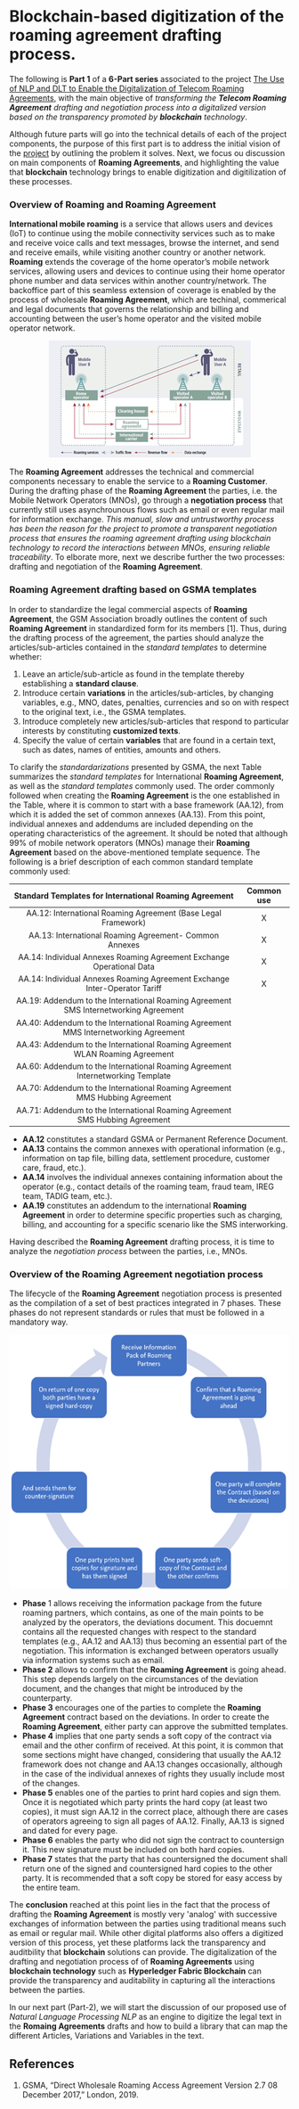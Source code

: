 # Blockchain-based digitization of the roaming agreement drafting process.

The following is **Part 1** of a **6-Part series** associated to the project [The Use of NLP and DLT to Enable the Digitalization of Telecom Roaming Agreements]( https://wiki.hyperledger.org/display/INTERN/Project+Plan%3A+The+Use+of+NLP+and+DLT+to+Enable+the+Digitalization+of+Telecom+Roaming+Agreements), with the main objective of *transforming the **Telecom Roaming Agreement** drafting and negotiation process into a digitalized version based on the transparency promoted by **blockchain** technology*. 

Although future parts will go into the technical details of each of the project components, the purpose of this first part is to address the initial vision of the [project]( https://wiki.hyperledger.org/display/INTERN/Project+Plan%3A+The+Use+of+NLP+and+DLT+to+Enable+the+Digitalization+of+Telecom+Roaming+Agreements) by outlining the problem it solves. Next, we focus ou discussion on main components of **Roaming Agreements**, and highlighting the value that **blockchain** technology brings to enable digitization and digitilization of these processes.

### Overview of Roaming and Roaming Agreement
**International mobile roaming** is a service that allows users and devices (IoT) to continue using the mobile connectivity services such as to make and receive voice calls and text messages, browse the internet, and send and receive emails, while visiting another country or another network. **Roaming** extends the coverage of the home operator’s mobile network services, allowing users and devices to continue using their home operator phone number and data services within another country/network. The backoffice part of this seamless extension of coverage is enabled by the process of wholesale **Roaming Agreement**, which are techinal, commerical and legal documents that governs the relationship and billing and accounting between the user’s home operator and the visited mobile operator network.

<p align="center">
  <img src=https://github.com/sfl0r3nz05/Medium/blob/main/Blockchain-based%20digitization%20of%20the%20roaming%20agreement%20drafting%20process/images/roaming_agreement.png>
</p>
 
The **Roaming Agreement** addresses the technical and commercial components necessary to enable the service to a **Roaming Customer**. During the drafting phase of the **Roaming Agreement** the parties, i.e. the Mobile Network Operators (MNOs), go through a **negotiation process** that currently still uses asynchrounous flows such as email or even regular mail for information exchange. *This manual, slow and untrustworthy process has been the reason for the project to promote a transparent negotiation process that ensures the roaming agreement drafting using blockchain technology to record the interactions between MNOs, ensuring reliable traceability*. To elborate more, next we describe further the two processes: drafting and negotiation of the **Roaming Agreement**.

### Roaming Agreement drafting based on GSMA templates
In order to standardize the legal commercial aspects of **Roaming Agreement**, the GSM Association broadly outlines the content of such **Roaming Agreement** in standardized form for its members [1]. Thus, during the drafting process of the agreement, the parties should analyze the articles/sub-articles contained in the *standard templates* to determine whether:

1. Leave an article/sub-article as found in the template thereby establishing a **standard clause**.
2. Introduce certain **variations** in the articles/sub-articles, by changing variables, e.g., MNO, dates, penalties, currencies and so on with respect to the original text, i.e., the GSMA templates.
3. Introduce completely new articles/sub-articles that respond to particular interests by constituting **customized texts**.
4. Specify the value of certain **variables** that are found in a certain text, such as dates, names of entities, amounts and others.

To clarify the *standardarizations* presented by GSMA, the next Table summarizes the *standard templates* for International **Roaming Agreement**, as well as the *standard templates* commonly used. The order commonly followed when creating the **Roaming Agreement** is the one established in the Table, where it is common to start with a base framework (AA.12), from which it is added the set of common annexes (AA.13). From this point, individual annexes and addendums are included depending on the operating characteristics of the agreement. It should be noted that although 99% of mobile network operators (MNOs) manage their **Roaming Agreement** based on the above-mentioned template sequence. The following is a brief description of each common standard template commonly used:

|Standard Templates for International Roaming Agreement                              |Common use|
|:----------------------------------------------------------------------------------:|:--------:|
|AA.12: International Roaming Agreement (Base Legal Framework)	                     |X         |
|AA.13: International Roaming Agreement- Common Annexes	                             |X         |
|AA.14: Individual Annexes Roaming Agreement Exchange Operational Data	             |X         |
|AA.14: Individual Annexes Roaming Agreement Exchange Inter-Operator Tariff	         |X         |
|AA.19: Addendum to the International Roaming Agreement SMS Internetworking Agreement|	        |
|AA.40: Addendum to the International Roaming Agreement MMS Internetworking Agreement|	        |
|AA.43: Addendum to the International Roaming Agreement WLAN Roaming Agreement       |          |
|AA.60: Addendum to the International Roaming Agreement Internetworking Template     |          |
|AA.70: Addendum to the International Roaming Agreement MMS Hubbing Agreement        |	        |
|AA.71: Addendum to the International Roaming Agreement SMS Hubbing Agreement        |          |

- **AA.12** constitutes a standard GSMA or Permanent Reference Document. 
- **AA.13** contains the common annexes with operational information (e.g., information on tap file, billing data, settlement procedure, customer care, fraud, etc.). 
- **AA.14** involves the individual annexes containing information about the operator (e.g., contact details of the roaming team, fraud team, IREG team, TADIG team, etc.). 
- **AA.19** constitutes an addendum to the international **Roaming Agreement** in order to determine specific properties such as charging, billing, and accounting for a specific scenario like the SMS interworking.	

Having described the **Roaming Agreement** drafting process, it is time to analyze the *negotiation process* between the parties, i.e., MNOs.

### Overview of the Roaming Agreement negotiation process
The lifecycle of the **Roaming Agreement** negotiation process is presented as the compilation of a set of best practices integrated in 7 phases. These phases do not represent standards or rules that must be followed in a mandatory way.
<p align="center">
<img width="572" height="457" src="https://github.com/sfl0r3nz05/Medium/blob/main/Blockchain-based%20digitization%20of%20the%20roaming%20agreement%20drafting%20process/images/negotiation_process.png">
</p>

- **Phase** 1 allows receiving the information package from the future roaming partners, which contains, as one of the main points to be analyzed by the operators, the deviations document. This docuemnt contains all the requested changes with respect to the standard templates (e.g., AA.12 and AA.13) thus becoming an essential part of the negotiation. This information is exchanged between operators usually via information systems such as email.
- **Phase 2** allows to confirm that the **Roaming Agreement** is going ahead. This step depends largely on the circumstances of the deviation document, and the changes that might be introduced by the counterparty.
- **Phase 3** encourages one of the parties to complete the **Roaming Agreement** contract based on the deviations. In order to create the **Roaming Agreement**, either party can approve the submitted templates.
- **Phase 4** implies that one party sends a soft copy of the contract via email and the other confirm of received. At this point, it is common that some sections might have changed, considering that usually the AA.12 framework does not change and AA.13 changes occasionally, although in the case of the individual annexes of rights they usually include most of the changes.
- **Phase 5** enables one of the parties to print hard copies and sign them. Once it is negotiated which party prints the hard copy (at least two copies), it must sign AA.12 in the correct place, although there are cases of operators agreeing to sign all pages of AA.12. Finally, AA.13 is signed and dated for every page.
- **Phase 6** enables the party who did not sign the contract to countersign it. This new signature must be included on both hard copies.
- **Phase 7** states that the party that has countersigned the document shall return one of the signed and countersigned hard copies to the other party. It is recommended that a soft copy be stored for easy access by the entire team.

The **conclusion** reached at this point lies in the fact that the process of drafting the **Roaming Agreement** is mostly very 'analog' with successive exchanges of information between the parties using traditional means such as email or regular mail. While other digital platforms also offers a digitized version of this process, yet these platforms lack the transparency and auditbility that **blockchain** solutions can provide. The digitalization of the drafting and negotiation process of  of **Roaming Agreements** using **blockchain technology** such as **Hyperledger Fabric Blockchain** can provide the transparency and auditability in capturing all the interactions between the parties. 

In our next part (Part-2), we will start the discussion of our proposed use of *Natural Language Processing NLP* as an engine to digitize the legal text in the **Romaing Agreements** drafts and how to build a library that can map the different Articles, Variations and Variables in the text.

 ## References

 1. GSMA, “Direct Wholesale Roaming Access Agreement Version 2.7 08 December 2017,” London, 2019.

